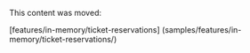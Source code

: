 This content was moved:

[features/in-memory/ticket-reservations] (samples/features/in-memory/ticket-reservations/)
